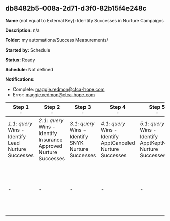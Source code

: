 ## db8482b5-008a-2d71-d3f0-82b15f4e248c

**Name** (not equal to External Key)**:** Identify Successes in Nurture Campaigns

**Description:** n/a

**Folder:** my automations/Success Measurements/

**Started by:** Schedule

**Status:** Ready

**Schedule:** Not defined

**Notifications:**

* Complete: maggie.redmon@ctca-hope.com
* Error: maggie.redmon@ctca-hope.com

| Step 1<br>_<small>-</small>_ | Step 2<br>_<small>-</small>_ | Step 3<br>_<small>-</small>_ | Step 4<br>_<small>-</small>_ | Step 5<br>_<small>-</small>_ | Step 6<br>_<small>-</small>_ |
| --- | --- | --- | --- | --- | --- |
| _1.1: query_<br>Wins - Identify Lead Nurture Successes | _2.1: query_<br>Wins - Identify Insurance Approved Nurture Successes | _3.1: query_<br>Wins - Identify SNYK Nurture Successes | _4.1: query_<br>Wins - Identify ApptCanceled Nurture Successes | _5.1: query_<br>Wins - Identify ApptKeptNoTx Nurture Successes | _6.1: query_<br>Wins - Identify Treatments who were Nurtured |
| - | - | - | - | - | _6.2: query_<br>Wins - Identify Treatments who were Nurtured minus KeptOnly |
